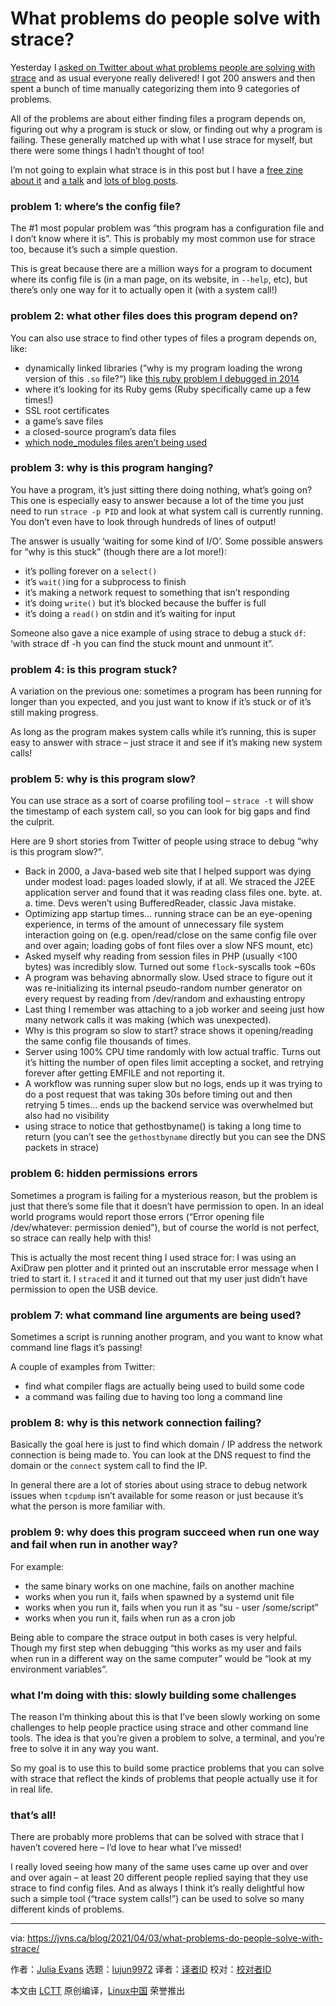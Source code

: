 [#]: subject: (What problems do people solve with strace?)
[#]: via: (https://jvns.ca/blog/2021/04/03/what-problems-do-people-solve-with-strace/)
[#]: author: (Julia Evans https://jvns.ca/)
[#]: collector: (lujun9972)
[#]: translator: ( )
[#]: reviewer: ( )
[#]: publisher: ( )
[#]: url: ( )

What problems do people solve with strace?
======

Yesterday I [asked on Twitter about what problems people are solving with strace][1] and as usual everyone really delivered! I got 200 answers and then spent a bunch of time manually categorizing them into 9 categories of problems.

All of the problems are about either finding files a program depends on, figuring out why a program is stuck or slow, or finding out why a program is failing. These generally matched up with what I use strace for myself, but there were some things I hadn’t thought of too!

I’m not going to explain what strace is in this post but I have a [free zine about it][2] and [a talk][3] and [lots of blog posts][4].

### problem 1: where’s the config file?

The #1 most popular problem was “this program has a configuration file and I don’t know where it is”. This is probably my most common use for strace too, because it’s such a simple question.

This is great because there are a million ways for a program to document where its config file is (in a man page, on its website, in `--help`, etc), but there’s only one way for it to actually open it (with a system call!)

### problem 2: what other files does this program depend on?

You can also use strace to find other types of files a program depends on, like:

  * dynamically linked libraries (“why is my program loading the wrong version of this `.so` file?“) like [this ruby problem I debugged in 2014][5]
  * where it’s looking for its Ruby gems (Ruby specifically came up a few times!)
  * SSL root certificates
  * a game’s save files
  * a closed-source program’s data files
  * [which node_modules files aren’t being used][6]



### problem 3: why is this program hanging?

You have a program, it’s just sitting there doing nothing, what’s going on? This one is especially easy to answer because a lot of the time you just need to run `strace -p PID` and look at what system call is currently running. You don’t even have to look through hundreds of lines of output!

The answer is usually ‘waiting for some kind of I/O’. Some possible answers for “why is this stuck” (though there are a lot more!):

  * it’s polling forever on a `select()`
  * it’s `wait()`ing for a subprocess to finish
  * it’s making a network request to something that isn’t responding
  * it’s doing `write()` but it’s blocked because the buffer is full
  * it’s doing a `read()` on stdin and it’s waiting for input



Someone also gave a nice example of using strace to debug a stuck `df`: ‘with strace df -h you can find the stuck mount and unmount it”.

### problem 4: is this program stuck?

A variation on the previous one: sometimes a program has been running for longer than you expected, and you just want to know if it’s stuck or of it’s still making progress.

As long as the program makes system calls while it’s running, this is super easy to answer with strace – just strace it and see if it’s making new system calls!

### problem 5: why is this program slow?

You can use strace as a sort of coarse profiling tool – `strace -t` will show the timestamp of each system call, so you can look for big gaps and find the culprit.

Here are 9 short stories from Twitter of people using strace to debug “why is this program slow?”.

  * Back in 2000, a Java-based web site that I helped support was dying under modest load: pages loaded slowly, if at all. We straced the J2EE application server and found that it was reading class files one. byte. at. a. time. Devs weren’t using BufferedReader, classic Java mistake.
  * Optimizing app startup times… running strace can be an eye-opening experience, in terms of the amount of unnecessary file system interaction going on (e.g. open/read/close on the same config file over and over again; loading gobs of font files over a slow NFS mount, etc)
  * Asked myself why reading from session files in PHP (usually &lt;100 bytes) was incredibly slow. Turned out some `flock`-syscalls took ~60s
  * A program was behaving abnormally slow. Used strace to figure out it was re-initializing its internal pseudo-random number generator on every request by reading from /dev/random and exhausting entropy
  * Last thing I remember was attaching to a job worker and seeing just how many network calls it was making (which was unexpected).
  * Why is this program so slow to start? strace shows it opening/reading the same config file thousands of times.
  * Server using 100% CPU time randomly with low actual traffic. Turns out it’s hitting the number of open files limit accepting a socket, and retrying forever after getting EMFILE and not reporting it.
  * A workflow was running super slow but no logs, ends up it was trying to do a post request that was taking 30s before timing out and then retrying 5 times… ends up the backend service was overwhelmed but also had no visibility
  * using strace to notice that gethostbyname() is taking a long time to return (you can’t see the `gethostbyname` directly but you can see the DNS packets in strace)



### problem 6: hidden permissions errors

Sometimes a program is failing for a mysterious reason, but the problem is just that there’s some file that it doesn’t have permission to open. In an ideal world programs would report those errors (“Error opening file /dev/whatever: permission denied”), but of course the world is not perfect, so strace can really help with this!

This is actually the most recent thing I used strace for: I was using an AxiDraw pen plotter and it printed out an inscrutable error message when I tried to start it. I `strace`d it and it turned out that my user just didn’t have permission to open the USB device.

### problem 7: what command line arguments are being used?

Sometimes a script is running another program, and you want to know what command line flags it’s passing!

A couple of examples from Twitter:

  * find what compiler flags are actually being used to build some code
  * a command was failing due to having too long a command line



### problem 8: why is this network connection failing?

Basically the goal here is just to find which domain / IP address the network connection is being made to. You can look at the DNS request to find the domain or the `connect` system call to find the IP.

In general there are a lot of stories about using strace to debug network issues when `tcpdump` isn’t available for some reason or just because it’s what the person is more familiar with.

### problem 9: why does this program succeed when run one way and fail when run in another way?

For example:

  * the same binary works on one machine, fails on another machine
  * works when you run it, fails when spawned by a systemd unit file
  * works when you run it, fails when you run it as “su - user /some/script”
  * works when you run it, fails when run as a cron job



Being able to compare the strace output in both cases is very helpful. Though my first step when debugging “this works as my user and fails when run in a different way on the same computer” would be “look at my environment variables”.

### what I’m doing with this: slowly building some challenges

The reason I’m thinking about this is that I’ve been slowly working on some challenges to help people practice using strace and other command line tools. The idea is that you’re given a problem to solve, a terminal, and you’re free to solve it in any way you want.

So my goal is to use this to build some practice problems that you can solve with strace that reflect the kinds of problems that people actually use it for in real life.

### that’s all!

There are probably more problems that can be solved with strace that I haven’t covered here – I’d love to hear what I’ve missed!

I really loved seeing how many of the same uses came up over and over and over again – at least 20 different people replied saying that they use strace to find config files. And as always I think it’s really delightful how such a simple tool (“trace system calls!”) can be used to solve so many different kinds of problems.

--------------------------------------------------------------------------------

via: https://jvns.ca/blog/2021/04/03/what-problems-do-people-solve-with-strace/

作者：[Julia Evans][a]
选题：[lujun9972][b]
译者：[译者ID](https://github.com/译者ID)
校对：[校对者ID](https://github.com/校对者ID)

本文由 [LCTT](https://github.com/LCTT/TranslateProject) 原创编译，[Linux中国](https://linux.cn/) 荣誉推出

[a]: https://jvns.ca/
[b]: https://github.com/lujun9972
[1]: https://twitter.com/b0rk/status/1378014888405168132
[2]: https://wizardzines.com/zines/strace
[3]: https://www.youtube.com/watch?v=4pEHfGKB-OE
[4]: https://jvns.ca/categories/strace
[5]: https://jvns.ca/blog/2014/03/10/debugging-shared-library-problems-with-strace/
[6]: https://indexandmain.com/post/shrink-node-modules-with-refining
